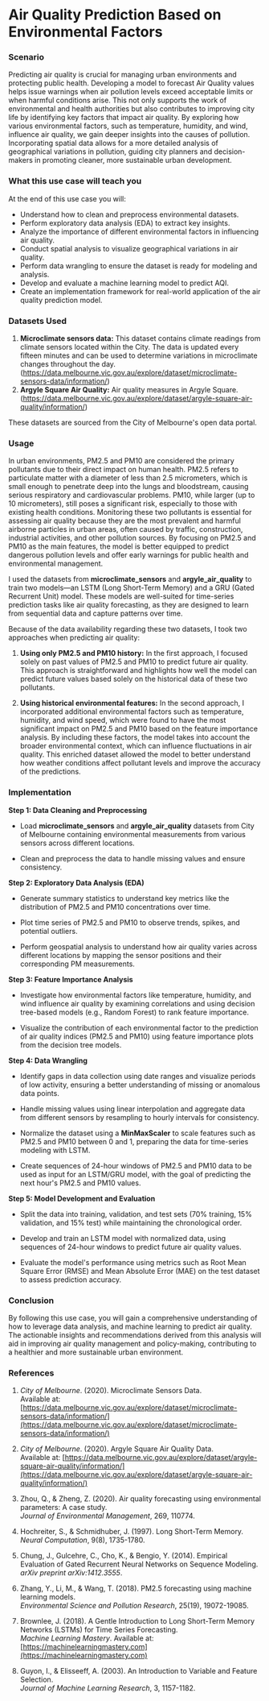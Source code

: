 # Air Quality Prediction Based on Environmental Factors

### Scenario

Predicting air quality is crucial for managing urban environments and protecting public health. Developing a model to forecast Air Quality values helps issue warnings when air pollution levels exceed acceptable limits or when harmful conditions arise. This not only supports the work of environmental and health authorities but also contributes to improving city life by identifying key factors that impact air quality. By exploring how various environmental factors, such as temperature, humidity, and wind, influence air quality, we gain deeper insights into the causes of pollution. Incorporating spatial data allows for a more detailed analysis of geographical variations in pollution, guiding city planners and decision-makers in promoting cleaner, more sustainable urban development.

### What this use case will teach you

At the end of this use case you will:

- Understand how to clean and preprocess environmental datasets.
- Perform exploratory data analysis (EDA) to extract key insights.
- Analyze the importance of different environmental factors in influencing air quality.
- Conduct spatial analysis to visualize geographical variations in air quality.
- Perform data wrangling to ensure the dataset is ready for modeling and analysis.
- Develop and evaluate a machine learning model to predict AQI.
- Create an implementation framework for real-world application of the air quality prediction model.

### Datasets Used

1. **Microclimate sensors data:** This dataset contains climate readings from climate sensors located within the City. The data is updated every fifteen minutes and can be used to determine variations in microclimate changes throughout the day.(https://data.melbourne.vic.gov.au/explore/dataset/microclimate-sensors-data/information/)
2. **Argyle Square Air Quality:** Air quality measures in Argyle Square.(https://data.melbourne.vic.gov.au/explore/dataset/argyle-square-air-quality/information/)

These datasets are sourced from the City of Melbourne's open data portal.

### Usage

In urban environments, PM2.5 and PM10 are considered the primary pollutants due to their direct impact on human health. PM2.5 refers to particulate matter with a diameter of less than 2.5 micrometers, which is small enough to penetrate deep into the lungs and bloodstream, causing serious respiratory and cardiovascular problems. PM10, while larger (up to 10 micrometers), still poses a significant risk, especially to those with existing health conditions. Monitoring these two pollutants is essential for assessing air quality because they are the most prevalent and harmful airborne particles in urban areas, often caused by traffic, construction, industrial activities, and other pollution sources. By focusing on PM2.5 and PM10 as the main features, the model is better equipped to predict dangerous pollution levels and offer early warnings for public health and environmental management.

I used the datasets from **microclimate_sensors** and **argyle_air_quality** to train two models—an LSTM (Long Short-Term Memory) and a GRU (Gated Recurrent Unit) model. These models are well-suited for time-series prediction tasks like air quality forecasting, as they are designed to learn from sequential data and capture patterns over time.

Because of the data availability regarding these two datasets, I took two approaches when predicting air quality:

1. **Using only PM2.5 and PM10 history:** In the first approach, I focused solely on past values of PM2.5 and PM10 to predict future air quality. This approach is straightforward and highlights how well the model can predict future values based solely on the historical data of these two pollutants.

2. **Using historical environmental features:** In the second approach, I incorporated additional environmental factors such as temperature, humidity, and wind speed, which were found to have the most significant impact on PM2.5 and PM10 based on the feature importance analysis. By including these factors, the model takes into account the broader environmental context, which can influence fluctuations in air quality. This enriched dataset allowed the model to better understand how weather conditions affect pollutant levels and improve the accuracy of the predictions.

### Implementation

**Step 1: Data Cleaning and Preprocessing**

- Load **microclimate_sensors** and **argyle_air_quality** datasets from City of Melbourne containing environmental measurements from various sensors across different locations.

- Clean and preprocess the data to handle missing values and ensure consistency.

**Step 2: Exploratory Data Analysis (EDA)**

- Generate summary statistics to understand key metrics like the distribution of PM2.5 and PM10 concentrations over time.

- Plot time series of PM2.5 and PM10 to observe trends, spikes, and potential outliers.

- Perform geospatial analysis to understand how air quality varies across different locations by mapping the sensor positions and their corresponding PM measurements.

**Step 3: Feature Importance Analysis**

- Investigate how environmental factors like temperature, humidity, and wind influence air quality by examining correlations and using decision tree-based models (e.g., Random Forest) to rank feature importance.

- Visualize the contribution of each environmental factor to the prediction of air quality indices (PM2.5 and PM10) using feature importance plots from the decision tree models.

**Step 4: Data Wrangling**

- Identify gaps in data collection using date ranges and visualize periods of low activity, ensuring a better understanding of missing or anomalous data points.

- Handle missing values using linear interpolation and aggregate data from different sensors by resampling to hourly intervals for consistency.

- Normalize the dataset using a **MinMaxScaler** to scale features such as PM2.5 and PM10 between 0 and 1, preparing the data for time-series modeling with LSTM.

- Create sequences of 24-hour windows of PM2.5 and PM10 data to be used as input for an LSTM/GRU model, with the goal of predicting the next hour's PM2.5 and PM10 values.

**Step 5: Model Development and Evaluation**

- Split the data into training, validation, and test sets (70% training, 15% validation, and 15% test) while maintaining the chronological order.

- Develop and train an LSTM model with normalized data, using sequences of 24-hour windows to predict future air quality values.

- Evaluate the model's performance using metrics such as Root Mean Square Error (RMSE) and Mean Absolute Error (MAE) on the test dataset to assess prediction accuracy.

### Conclusion

By following this use case, you will gain a comprehensive understanding of how to leverage data analysis, and machine learning to predict air quality. The actionable insights and recommendations derived from this analysis will aid in improving air quality management and policy-making, contributing to a healthier and more sustainable urban environment.

### References

1. _City of Melbourne_. (2020). Microclimate Sensors Data.  
   Available at: [https://data.melbourne.vic.gov.au/explore/dataset/microclimate-sensors-data/information/](https://data.melbourne.vic.gov.au/explore/dataset/microclimate-sensors-data/information/)

2. _City of Melbourne_. (2020). Argyle Square Air Quality Data.  
   Available at: [https://data.melbourne.vic.gov.au/explore/dataset/argyle-square-air-quality/information/](https://data.melbourne.vic.gov.au/explore/dataset/argyle-square-air-quality/information/)

3. Zhou, Q., & Zheng, Z. (2020). Air quality forecasting using environmental parameters: A case study.  
   _Journal of Environmental Management_, 269, 110774.

4. Hochreiter, S., & Schmidhuber, J. (1997). Long Short-Term Memory.  
   _Neural Computation_, 9(8), 1735-1780.

5. Chung, J., Gulcehre, C., Cho, K., & Bengio, Y. (2014). Empirical Evaluation of Gated Recurrent Neural Networks on Sequence Modeling.  
   _arXiv preprint arXiv:1412.3555_.

6. Zhang, Y., Li, M., & Wang, T. (2018). PM2.5 forecasting using machine learning models.  
   _Environmental Science and Pollution Research_, 25(19), 19072-19085.

7. Brownlee, J. (2018). A Gentle Introduction to Long Short-Term Memory Networks (LSTMs) for Time Series Forecasting.  
   _Machine Learning Mastery_. Available at: [https://machinelearningmastery.com](https://machinelearningmastery.com)

8. Guyon, I., & Elisseeff, A. (2003). An Introduction to Variable and Feature Selection.  
   _Journal of Machine Learning Research_, 3, 1157-1182.
